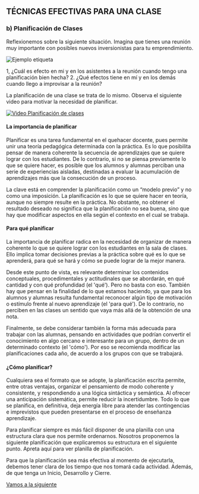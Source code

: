 
## TÉCNICAS EFECTIVAS PARA UNA CLASE

### b) Planificación de Clases

Reflexionemos sobre la siguiente situación. Imagina que tienes una reunión muy importante con posibles nuevos inversionistas para tu emprendimiento. 

![Ejemplo etiqueta](03.png)


1, ¿Cuál es efecto en mi y en los asistentes a la reunión cuando tengo una planificación bien hecha? 2. ¿Qué efectos tiene en mí y en los demás cuando llego a improvisar a la reunión?

La planificación de una clase se trata de lo mismo. 
Observa el siguiente video para motivar la necesidad de planificar.

[![Video Planificación de clases](http://img.youtube.com/vi/LzRyS0C4cBE/0.jpg)](https://www.youtube.com/watch?v=LzRyS0C4cBE)

#### La importancia de planificar

Planificar es una tarea fundamental en el quehacer docente, pues permite unir una teoría pedagógica determinada con la práctica. Es lo que posibilita pensar de manera coherente la secuencia de aprendizajes que se quiere lograr con los estudiantes. De lo contrario, si no se piensa previamente lo que se quiere hacer, es posible que los alumnos y alumnas perciban una serie de experiencias aisladas, destinadas a evaluar la acumulación de aprendizajes más que la consecución de un proceso.

La clave está en comprender la planificación como un “modelo previo” y no como una imposición. La planificación es lo que se quiere hacer en teoría, aunque no siempre resulte en la práctica. No obstante, no obtener el resultado deseado no significa que la planificación no sea buena, sino que hay que modificar aspectos en ella según el contexto en el cual se trabaja.

#### Para qué planificar

La importancia de planificar radica en la necesidad de organizar de manera coherente lo que se quiere lograr con los estudiantes en la sala de clases. Ello implica tomar decisiones previas a la práctica sobre qué es lo que se aprenderá, para qué se hará y cómo se puede lograr de la mejor manera.

Desde este punto de vista, es relevante determinar los contenidos conceptuales, procedimentales y actitudinales que se abordarán, en qué cantidad y con qué profundidad (el 'qué'). Pero no basta con eso. También hay que pensar en la finalidad de lo que estamos haciendo, ya que para los alumnos y alumnas resulta fundamental reconocer algún tipo de motivación o estímulo frente al nuevo aprendizaje (el 'para qué'). De lo contrario, no perciben en las clases un sentido que vaya más allá de la obtención de una nota.

Finalmente, se debe considerar también la forma más adecuada para trabajar con las alumnas, pensando en actividades que podrían convertir el conocimiento en algo cercano e interesante para un grupo, dentro de un determinado contexto (el 'cómo'). Por eso se recomienda modificar las planificaciones cada año, de acuerdo a los grupos con que se trabajará.

#### ¿Cómo planificar?

Cualquiera sea el formato que se adopte, la planificación escrita permite, entre otras ventajas, organizar el pensamiento de modo coherente y consistente, y respondiendo a una lógica sintáctica y semántica. Al ofrecer una anticipación sistemática, permite reducir la incertidumbre. Todo lo que se planifica, en definitiva, deja energía libre para atender las contingencias e imprevistos que pueden presentarse en el proceso de enseñanza aprendizaje.

Para planificar siempre es más fácil disponer de una planilla con una estructura clara que nos permite ordenarnos. Nosotros proponemos la siguiente planificación que explicaremos su estructura en el siguiente punto. Apreta aquí para ver planilla de planificación. 

Para que la planificación sea más efectiva al momento de ejecutarla, debemos tener clara de los tiempo que nos tomará cada actividad. Además, de que tenga un Inicio, Desarrollo y Cierre.

[Vamos a la siguiente](04-estructuraclase.md)

